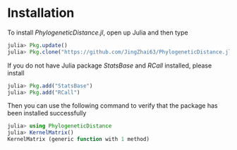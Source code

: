 # Installation

To install _PhylogeneticDistance.jl_, open up Julia and then type

```julia
julia> Pkg.update()
julia> Pkg.clone("https://github.com/JingZhai63/PhylogeneticDistance.jl.git")
```
If you do not have Julia package _StatsBase_ and _RCall_ installed, please install

```julia
julia> Pkg.add("StatsBase")
julia> Pkg.add("RCall")
```

Then you can use the following command to verify that the package has been installed successfully

```julia
julia> using PhylogeneticDistance
julia> KernelMatrix()
KernelMatrix (generic function with 1 method)
```
